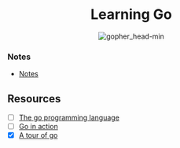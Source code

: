<h1 align="center">Learning Go</h1>

<p align="center"> 
  <img src="https://user-images.githubusercontent.com/11765228/48174695-01aa0100-e344-11e8-8b31-5e6f05b84184.png" alt="gopher_head-min">
</p>

### Notes

- [Notes](https://github.com/LIYINGZHEN/learning-go/blob/master/notes.md)

## Resources

- [ ] [The go programming language](https://www.gopl.io)
- [ ] [Go in action](https://www.manning.com/books/go-in-action)
- [x] [A tour of go](https://tour.golang.org/list)
